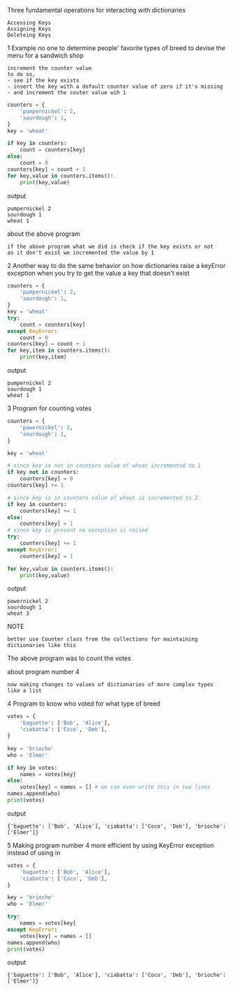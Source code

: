 Three fundamental operations for interacting with dictionaries
```text
Accessing Keys
Assigning Keys
Deleteing Keys
```

1 Example no one to determine people' favorite types of breed to devise the menu for a sandwich shop
```text
increment the counter value
to do so, 
- see if the key exists 
- insert the key with a default counter value of zero if it's missing
- and increment the couter value wih 1
```
```python
counters = {
    'pumpernickel': 2,
    'sourdough': 1,
}
key = 'wheat'

if key in counters:
    count = counters[key]
else:
    count = 0
counters[key] = count + 1
for key,value in counters.items():
    print(key,value)
```
output
```text
pumpernickel 2
sourdough 1
wheat 1
```
about the above program 
```
if the above program what we did is check if the key exists or not 
as it don't exist we incremented the value by 1
```

2 Another way to do the same behavior on how dictionaries raise a keyError exception when you try to get the value a key that doesn't exist
```python
counters = {
    'pumpernickel': 2,
    'sourdough': 1,
}
key = 'wheat'
try:
    count = counters[key]
except KeyError:
    count = 0
counters[key] = count + 1
for key,item in counters.items():
    print(key,item)
```
output
```text
pumpernickel 2
sourdough 1
wheat 1 
```

3 Program for counting votes
```python
counters = {
    'powernickel': 2,
    'sourdough': 1,
}

key = 'wheat'

# since key is not in counters value of wheat incremented to 1
if key not in counters:
    counters[key] = 0
counters[key] += 1 

# since key is in counters value of wheat is incremented to 2
if key in counters:
    counters[key] += 1
else:
    counters[key] = 1
# since key is present no exception is raised
try:
    counters[key] += 1
except KeyError:
    counters[key] = 1

for key,value in counters.items():
    print(key,value)
```
output
```text
powernickel 2
sourdough 1
wheat 3
```
NOTE
```text
better use Counter class from the collections for maintaining dictionaries like this
````

The above program was to count the votes

about program number 4
```text
now making changes to values of dictionaries of more complex types
like a list
```

4 Program to know who voted for what type of breed
```python
votes = {
    'baguette': ['Bob', 'Alice'],
    'ciabatta': ['Coco', 'Deb'],
}

key = 'brioche'
who = 'Elmer'

if key in votes:
    names = votes[key]
else:
    votes[key] = names = [] # we can even write this in two lines
names.append(who)
print(votes)
```
output
```text
{'baguette': ['Bob', 'Alice'], 'ciabatta': ['Coco', 'Deb'], 'brioche': ['Elmer']}
```

5 Making program number 4 more efficient by using KeyError exception instead of using in
```python
votes = {
    'baguette': ['Bob', 'Alice'],
    'ciabatta': ['Coco', 'Deb'],
}

key = 'brioche'
who = 'Elmer'

try:
    names = votes[key]
except KeyError:
    votes[key] = names = []
names.append(who)
print(votes)
```

output
```text
{'baguette': ['Bob', 'Alice'], 'ciabatta': ['Coco', 'Deb'], 'brioche': ['Elmer']}
```
